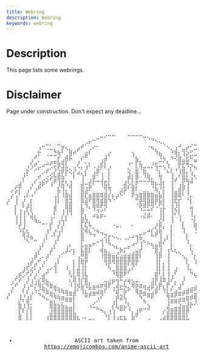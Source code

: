 ```yaml
---
title: Webring
description: Webring 
keywords: webring
---
```


# Description
This page lists some webrings.

# Disclaimer
Page under construction. Don't expect any deadline...

<br>
<div align="center">
<pre>
⠀⠀⠀⠀⠀⠀⠀⠀⠀⠀⠀⠀⠀⠀⠀⠀⠀⠀⠀⠀⠀⠀⠀⠀⣀⡠⠤⠤⠀⠀⠀⠤⠤⠤⠤⣀⡀⠀⠀⠀⠀⠀⠀⠀⠀⠀⠀⠀⠀⠀⠀⠀⠀⠀⠀⠀⠀⠀⠀⠀
⠀⠀⠀⠀⠀⠀⠀⠀⠀⠀⠀⠀⠀⠀⠀⠀⠀⠀⠀⠀⢀⡤⠒⠉⠀⠀⠀⠀⠀⠀⠀⠀⠀⠀⠀⠀⠈⠙⠢⢄⡀⠀⠀⠀⠀⠀⠀⠀⠀⠀⠀⠀⠀⠀⠀⠀⠀⠀⠀⠀
⠀⠀⠀⠀⠀⠀⠀⠀⢠⠒⢉⣁⡀⠉⡶⢄⡀⠀⣠⠞⠁⢀⠔⠂⠀⠀⠀⠀⠀⠀⠀⠀⠀⠀⠀⠀⠐⢦⡀⠀⠈⠢⡀⢠⠚⣀⡴⠊⣉⡀⠈⠉⢦⠀⠀⠀⠀⠀⠀⠀
⠀⠀⠀⠀⠀⠀⠀⢀⡗⠀⢀⣀⣙⢷⠃⢀⣿⠞⠁⠀⣴⠇⠀⠀⠀⢀⡔⠀⠀⠀⠀⠀⢢⠀⠀⠀⠀⠀⠹⣦⠀⠀⠘⢿⡆⢹⡵⣋⣀⠀⠀⠀⢸⣆⠀⠀⠀⠀⠀⠀
⠀⠀⠀⠀⠀⠀⢠⠋⡀⠀⠀⢀⣀⡏⣠⡿⠗⠀⢀⠎⠉⠀⠀⠀⢠⡾⠀⠀⠀⠀⠀⠀⠈⣷⡀⠀⠀⠀⠀⣘⡳⡀⠙⠪⣿⣤⣯⠓⣤⣄⡀⠀⠤⡉⢆⠀⠀⠀⠀⠀
⠀⠀⠀⠀⠀⢠⢣⠞⣀⠴⠚⢋⡭⡿⣻⣇⠀⢀⢎⡀⢡⠇⢀⢠⡯⡇⢠⠀⠀⠀⠀⠘⠁⡇⢷⣀⣀⡘⢯⠤⢄⢱⠀⠀⡟⣏⠻⡲⣄⠀⠉⠲⠄⠈⢪⡄⠀⠀⠀⠀
⠀⠀⠀⠀⢀⡗⠁⠊⠁⡠⠞⢁⡜⣱⡿⡗⢕⡜⣠⡁⡎⠀⢠⡿⢁⠀⡇⠀⠀⠀⠀⢵⠀⣿⠈⣷⡀⠀⠘⡆⠈⠦⢇⠘⢸⣿⡄⢣⠈⠣⡀⠀⠀⠀⠀⢱⡀⠀⠀⠀
⠀⠀⠀⠀⡜⠁⠀⢀⠞⢀⢔⡵⣳⣿⣷⠁⠀⠇⠀⢸⠁⢀⡿⠁⢸⠀⡇⠀⠀⠀⠀⡾⡇⡿⠀⠘⢿⡄⠀⢻⠀⠀⢸⣠⠃⣿⣇⢨⠣⡀⠙⢄⠀⠀⠀⠀⢇⠀⠀⠀
⠀⠀⢀⣴⠁⠀⢠⠃⣰⡷⠋⢰⠋⢸⣯⢣⣸⠀⠀⣼⠤⣞⠏⠉⢹⣯⡇⠀⠀⠀⣼⡣⣇⡟⠉⠉⠉⢿⡦⢼⡇⠀⢸⠁⢠⣏⢹⠛⠀⠈⢦⣨⢦⠀⠀⠀⠘⡦⡀⠀
⠀⡠⣫⡏⠀⢠⠃⡰⠋⠀⠀⠀⠀⣧⢹⡄⢹⠀⠀⣿⣸⠏⠀⠀⠀⢻⢻⠀⠀⣰⡿⠃⣿⠇⠀⣀⡀⠈⢷⡘⡇⠀⢸⣀⣾⡟⢸⠀⠀⠀⠀⠙⢧⢣⠀⠀⠀⢹⢌⠢
⠀⡔⢡⠃⢠⠇⠰⠁⠀⠀⠀⠀⢠⡇⠸⣿⣾⠀⠀⣿⣏⣶⣿⣿⢿⣿⡎⡆⡴⠓⠁⠀⠟⣲⣿⣿⣿⣿⣶⣷⡇⠀⢸⣿⢿⠃⢘⡄⠀⠀⠀⠀⠀⢣⣣⠀⠀⠘⡌⠁
⡜⠀⢸⠀⡜⢀⡇⠀⠀⠀⠀⠀⢸⠇⠀⣿⣽⠀⠀⡿⣾⠋⣿⣻⣿⣿⠙⠈⠀⠀⠀⠀⠀⢉⣟⣻⣿⣿⡟⣷⡇⠀⢸⢯⡏⠀⠈⡇⠀⠀⠀⠀⠀⠀⢫⡄⠀⠀⡇⠀
⠀⠀⡇⢀⠃⡞⡇⠀⠀⠀⠀⠀⣾⠀⢀⢿⣿⠀⠀⣧⠘⠆⢻⣛⢋⡝⠀⠀⠀⠀⠀⠀⠀⠀⢫⣛⣋⡝⠐⢡⡧⠀⢸⣜⡇⠀⠀⢶⠀⠀⠀⠀⠀⠀⠈⣷⠀⠀⢸⠀
⠀⠀⢇⢸⢸⠱⣱⡀⠀⠀⠀⠀⠇⠀⡸⡸⠹⠀⠀⡟⡄⠀⣠⣌⣥⡀⠀⠀⠀⠀⠀⠀⠀⠀⢀⡰⣴⡀⠀⢸⡇⠀⢸⠎⢇⠀⠀⢸⡀⠀⠀⠀⠀⠀⢠⢿⡄⠀⠈⠀
⠀⠀⢸⢸⢸⠀⠙⢷⣄⠀⠀⢸⠁⢠⢧⠇⠀⠀⠀⣿⣳⡀⠀⠉⠁⠀⠀⠀⠀⠀⠀⠀⠀⠀⠀⠉⠉⠀⠀⣜⠇⠀⢸⠀⠸⡀⠀⠐⡇⠀⠀⠀⠀⠀⣼⠟⡇⠀⡆⠀
⠀⠀⠈⡞⣸⠀⠀⠀⠀⠉⠁⡏⠀⡎⡜⠀⠀⠀⠀⣇⢧⠳⡀⠀⠀⠀⠀⠐⠤⠄⠀⠀⠂⠀⠀⠀⠀⢀⡜⡿⡄⠀⡆⠀⠀⣇⠀⠀⢿⠀⠀⠀⣀⠞⠃⠀⡇⢰⠁⠀
⠀⠀⠀⠘⣧⢧⠀⠀⠀⠀⡸⠁⡜⢰⠃⠀⠀⠀⠀⣯⠻⢧⣈⠳⢤⣀⠀⠀⠀⠀⠀⠀⠀⠀⣀⡤⠚⡇⣼⢿⠀⠀⡇⠀⠀⠸⡀⠀⠨⡇⠈⠉⠀⠀⠀⢸⢠⠇⠀⠀
⠀⠀⠀⠀⠹⡝⠷⣀⠀⢠⠇⠈⢁⡏⠀⠀⠀⠀⠀⣿⠀⠀⠈⠀⣠⢪⡏⠑⠢⠄⠠⠔⠚⢹⠷⡀⠀⠉⠁⢸⢠⠇⡇⠀⠀⠀⢇⠀⠀⢵⠀⠀⠀⠀⢀⡾⠃⠀⠀⠀
⠀⠀⠀⠀⠀⠈⠀⠀⢀⡎⠀⠀⡜⠀⠀⢀⡄⠀⠀⣇⣤⣤⠖⠉⢸⠈⠳⢄⡀⠀⠀⣀⠴⠊⢸⠉⠓⢦⣤⣿⠃⠀⡇⠀⠀⠀⠘⡄⠀⠐⡇⠀⠀⠤⠊⠀⠀⠀⠀⠀
⠀⠀⠀⠀⠀⠀⠀⢀⡜⠀⠀⡼⠁⠀⢀⡼⠔⡆⠀⣧⣿⡇⠀⠀⢾⣦⡀⠀⢉⡷⡍⠁⢀⣤⡞⠀⠀⠈⣿⣸⠀⢰⠣⢆⡀⠀⠀⢣⠀⠀⢻⡀⠀⠀⠀⠀⠀⠀⠀⠀
⠀⠀⠀⠀⠀⠀⢀⡾⢁⠄⡼⠁⠀⡰⠁⠀⠀⠁⢠⡛⣿⠀⠀⠀⠸⣿⣿⣶⣮⣴⣾⣾⣿⣿⠇⠀⠀⠀⢸⡿⠀⢸⠀⠀⠈⢢⡀⠈⡆⠀⠈⣧⠀⠀⠀⠀⠀⠀⠀⠀
⠀⠀⠀⠀⠀⢠⡞⣠⠋⡰⠁⠀⢠⠇⠀⠀⠀⡇⢸⢿⡟⠀⠀⠀⠀⢻⡿⠻⣿⣿⣿⡟⣿⡟⠀⠀⠀⠀⢸⡇⡄⢸⠀⠀⠀⠀⢇⠀⠸⡀⠀⠘⡆⠀⠀⠀⠀⠀⠀⠀
⠀⠀⠀⠀⣰⢏⣔⠇⡰⠁⢠⠔⢹⠀⠀⠸⡀⡇⣼⢸⡇⠀⠀⠀⠀⠀⠳⣀⣿⣿⣿⣠⠎⠀⠀⠀⠀⠀⢸⡇⡇⢸⠀⣰⠀⠀⠸⡄⠀⢳⠀⠀⢹⡄⠀⠀⠀⠀⠀⠀
⠀⠀⢀⡾⡡⢋⠎⡰⠁⣴⠋⠀⠈⠀⠀⠀⢣⣇⢿⢸⣧⠀⠀⠀⠀⠀⠀⠘⢿⣿⠟⠁⠀⠀⠀⠀⠀⠀⣿⢃⡇⢸⢠⠃⠀⢀⠀⠙⢦⠈⣆⠀⠀⢳⡀⠀⠀⠀⠀⠀
⠀⢠⢋⠞⠀⡜⢰⢡⣎⢿⣦⡀⠀⠀⠀⠀⢆⢿⢸⡎⣿⡀⠀⠀⠀⢤⣔⡶⢲⠓⡴⢶⣢⡤⠀⠀⠀⣸⡟⣸⠿⣸⠎⡄⠀⡜⠀⠀⠀⢳⡘⡄⠀⠈⢧⠀⠀⠀⠀⠀
⠀⢡⠋⠀⡸⢠⠓⡍⢻⣧⡙⠿⣶⣄⡀⠀⠘⢸⡻⣷⠹⣧⣶⠶⠟⣻⠏⢠⢾⣖⡳⣄⠻⣟⠿⢶⣴⡿⣱⡟⣆⡏⡰⠁⣼⠁⢀⣠⣴⡿⣻⣷⠀⠀⡜⣇⠀⠀⠀⠀
⢠⠃⠀⢀⢃⠇⡰⠘⢥⡙⠿⣶⣌⡙⠻⢿⣶⣾⠁⠸⣧⣴⣶⠾⢿⠃⠀⠈⢿⣀⡟⠁⠀⠻⡿⣶⣬⣴⠟⠀⠘⣧⣥⣾⣶⡾⠿⢛⣥⣾⠟⢻⡇⠀⠘⡼⡆⠀⠀⠀
⠃⠀⠀⡸⡌⣼⠇⠀⠀⠙⠦⣈⡙⠻⠿⣶⣶⡇⠀⠀⠉⠁⠀⡰⠃⠀⠀⢀⡟⠾⢳⠀⠀⠀⠙⣄⠉⠋⠀⠀⠀⢹⣭⣥⣴⣶⢿⠟⢻⣅⠝⢡⣸⡀⠀⢳⡸⡀⠀⠀
⠀⠀⠀⣷⢰⢹⡂⠀⠀⠀⠀⣿⣷⣦⣧⣄⣀⡇⠀⠀⠀⢠⣊⡀⠀⠀⠀⡜⣇⣤⣌⢇⠀⠀⠀⠈⢢⠀⠀⠀⠀⣸⠉⣉⣱⣤⣼⡗⠊⠀⠀⠘⣧⢇⠀⢸⢣⠇⠀⠀
⠀⠀⠀⡏⠇⡎⡇⠀⠀⠀⠀⣸⣿⣿⣿⣿⣿⣇⠀⠀⠀⠀⠀⠉⠳⡄⢰⢱⠈⠛⠃⠘⡄⣰⠟⠉⠉⠀⠀⠀⡔⣽⣿⣿⣿⣿⡿⠀⠀⠀⠀⠀⡏⣾⡀⠀⡎⣾⠀⠀
⠀⠀⠀⣿⠀⡇⡇⠀⠀⠀⢰⣿⣿⣿⣿⣿⣿⣿⣆⠠⠄⣀⡀⠀⠀⠘⡇⢸⢠⣖⣦⠀⣷⠋⠀⠀⢀⠀⠀⢀⣴⣿⣿⣿⣿⣿⣇⠀⠀⠀⠀⠀⡇⢱⡇⠀⡇⢸⠀⠀

- ASCII art taken from <a href="https://emojicombos.com/anime-ascii-art" target="_blank" class="thirdParty">https://emojicombos.com/anime-ascii-art</a></pre>
</div>
